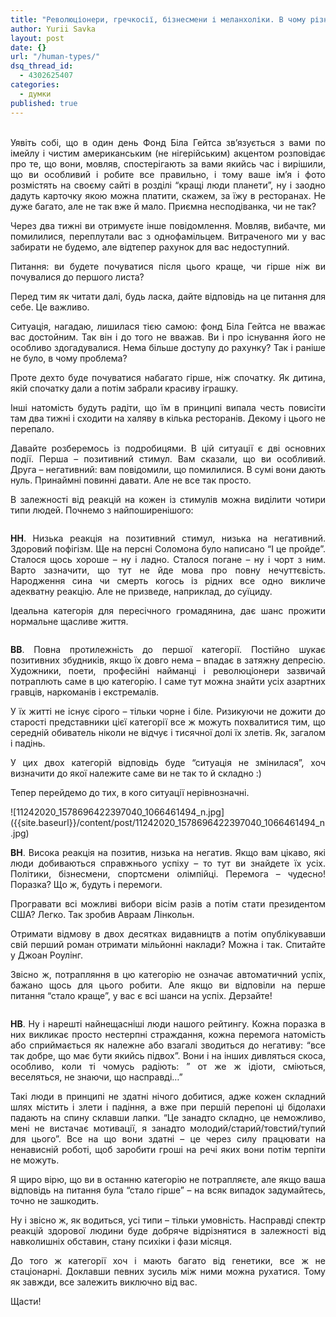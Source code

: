 ```yaml
---
title: "Революціонери, гречкосії, бізнесмени і меланхоліки. В чому різниця?"
author: Yurii Savka
layout: post
date: {}
url: "/human-types/"
dsq_thread_id: 
  - 4302625407
categories: 
  - думки
published: true
---
```


<div style="text-align: justify;">
  <a href="/dfdfdfdfdfdfdf"></a><br /> Уявіть собі, що в один день Фонд Біла Гейтса зв&#8217;язується з вами по імейлу і чистим американським (не нігерійським) акцентом розповідає про те, що вони, мовляв, спостерігають за вами якийсь час і вирішили, що ви особливий і робите все правильно, і тому ваше ім&#8217;я і фото розмістять на своєму сайті в розділі &#8220;кращі люди планети&#8221;, ну і заодно дадуть карточку якою можна платити, скажем, за їжу в ресторанах. Не дуже багато, але не так вже й мало. Приємна несподіванка, чи не так?</p> 
  
  <p>
    Через два тижні ви отримуєте інше повідомлення. Мовляв, вибачте, ми помилилися, переплутали вас з однофамільцем. Витраченого ми у вас забирати не будемо, але відтепер рахунок для вас недоступний.
  </p>
  
  <p>
    Питання: ви будете почуватися після цього краще, чи гірше ніж ви почувалися до першого листа?
  </p>
  
  <p>
    Перед тим як читати далі, будь ласка, дайте відповідь на це питання для себе. Це важливо.
  </p>
  
  <p>
    Ситуація, нагадаю, лишилася тією самою: фонд Біла Гейтса не вважає вас достойним. Так він і до того не вважав. Ви і про існування його не особливо здогадувалися. Нема більше доступу до рахунку? Так і раніше не було, в чому проблема?
  </p>
  
  <p>
    Проте дехто буде почуватися набагато гірше, ніж спочатку. Як дитина, якій спочатку дали а потім забрали красиву іграшку.
  </p>
  
  <p>
    Інші натомість будуть радіти, що їм в принципі випала честь повисіти там два тижні і сходити на халяву в кілька ресторанів. Декому і цього не перепало.
  </p>
  
  <p>
    Давайте розберемось із подробицями. В цій ситуації є дві основних події. Перша &#8211; позитивний стимул. Вам сказали, що ви особливий. Друга &#8211; негативний: вам повідомили, що помилилися. В сумі вони дають нуль. Принаймні повинні давати. Але не все так просто.
  </p>
  
  <p>
    В залежності від реакцій на кожен із стимулів можна виділити чотири типи людей. Почнемо з найпоширенішого:
  </p>
  
  <p>
    <img class="aligncenter" src="http://www.artic.edu/aic/collections/citi/images/standard/WebLarge/WebImg_000256/190741_3056034.jpg" alt="" />
  </p>
  
  <p>
    <strong>НН</strong>. Низька реакція на позитивний стимул, низька на негативний. Здоровий пофігізм. Ще на персні Соломона було написано &#8220;І це пройде&#8221;. Сталося щось хороше &#8211; ну і ладно. Сталося погане &#8211; ну і чорт з ним. Варто зазначити, що тут не йде мова про повну нечуттєвість. Народження сина чи смерть когось із рідних все одно викличе адекватну реакцію. Але не призведе, наприклад, до суїциду.
  </p>
  
  <p>
    Ідеальна категорія для пересічного громадянина, дає шанс прожити нормальне щасливе життя.
  </p>
  
  <p>
    <img class="aligncenter" src="http://extremal.by/upload/medialibrary/bd1/bd14da242f26bdc98dae789125cb07c1.jpg" alt=""  />
  </p>
  
  <p>
    <strong>ВВ</strong>. Повна протилежність до першої категорії. Постійно шукає позитивних збудників, якщо їх довго нема &#8211; впадає в затяжну депресію. Художники, поети, професійні найманці і революціонери зазвичай потраплють саме в цю категорію. І саме тут можна знайти усіх азартних гравців, наркоманів і екстремалів.
  </p>
  
  <p>
    У їх житті не існує сірого &#8211; тільки чорне і біле. Ризикуючи не дожити до старості представники цієї категорії все ж можуть похвалитися тим, що середній обиватель ніколи не відчує і тисячної долі їх злетів. Як, загалом і падінь.
  </p>
  
  <p>
    У цих двох категорій відповідь буде &#8220;ситуація не змінилася&#8221;, хоч визначити до якої належите саме ви не так то й складно :)
  </p>
  
  <p>
    Тепер перейдемо до тих, в кого ситуації нерівнозначні.
  </p>
  
  <p>
  ![11242020_1578696422397040_1066461494_n.jpg]({{site.baseurl}}/content/post/11242020_1578696422397040_1066461494_n.jpg)
  </p>
  
  <p>
    <strong>ВН</strong>. Висока реакція на позитив, низька на негатив. Якщо вам цікаво, які люди добиваються справжнього успіху &#8211; то тут ви знайдете їх усіх. Політики, бізнесмени, спортсмени олімпійці. Перемога &#8211; чудесно! Поразка? Що ж, будуть і перемоги.
  </p>
  
  <p>
    Програвати всі можливі вибори вісім разів а потім стати президентом США? Легко. Так зробив Авраам Лінкольн.
  </p>
  
  <p>
    Отримати відмову в двох десятках видавництв а потім опублікувавши свій перший роман отримати мільйонні наклади? Можна і так. Спитайте у Джоан Роулінг.
  </p>
  
  <p>
    Звісно ж, потрапляння в цю категорію не означає автоматичний успіх, бажано щось для цього робити. Але якщо ви відповіли на перше питання &#8220;стало краще&#8221;, у вас є всі шанси на успіх. Дерзайте!
  </p>
  
  <p>
    <img class="aligncenter" src="http://www.redov.ru/kulturologija/100_velikih_kartin_s_reprodukcijami/_73.jpg" alt="" />
  </p>
  
  <p>
    <strong>НВ</strong>. Ну і нарешті найнещасніші люди нашого рейтингу. Кожна поразка в них викликає просто нестерпні страждання, кожна перемога натомість або сприймається як належне або взагалі зводиться до негативу: &#8220;все так добре, що має бути якийсь підвох&#8221;. Вони і на інших дивляться скоса, особливо, коли ті чомусь радіють: &#8221; от же ж ідіоти, сміються, веселяться, не знаючи, що насправді&#8230;&#8221;
  </p>
  
  <p>
    Такі люди в принципі не здатні нічого добитися, адже кожен складний шлях містить і злети і падіння, а вже при першій перепоні ці бідолахи падають на спину склавши лапки. &#8220;Це занадто складно, це неможливо, мені не вистачає мотивації, я занадто молодий/старий/товстий/тупий для цього&#8221;. Все на що вони здатні &#8211; це через силу працювати на ненависній роботі, щоб заробити гроші на речі яких вони потім терпіти не можуть.
  </p>
  
  <p>
    Я щиро вірю, що ви в останню категорію не потрапляєте, але якщо ваша відповідь на питання була &#8220;стало гірше&#8221; &#8211; на всяк випадок задумайтесь, точно не зашкодить.
  </p>
  
  <p>
    Ну і звісно ж, як водиться, усі типи &#8211; тільки умовність. Насправді спектр реакцій здорової людини буде добряче відрізнятися в залежності від навколишніх обставин, стану психіки і фази місяця.
  </p>
  
  <p>
    До того ж категорії хоч і мають багато від генетики, все ж не стаціонарні. Доклавши певних зусиль між ними можна рухатися. Тому як завжди, все залежить виключно від вас.
  </p>
  
  <p>
    Щасти!
  </p>
</div>
